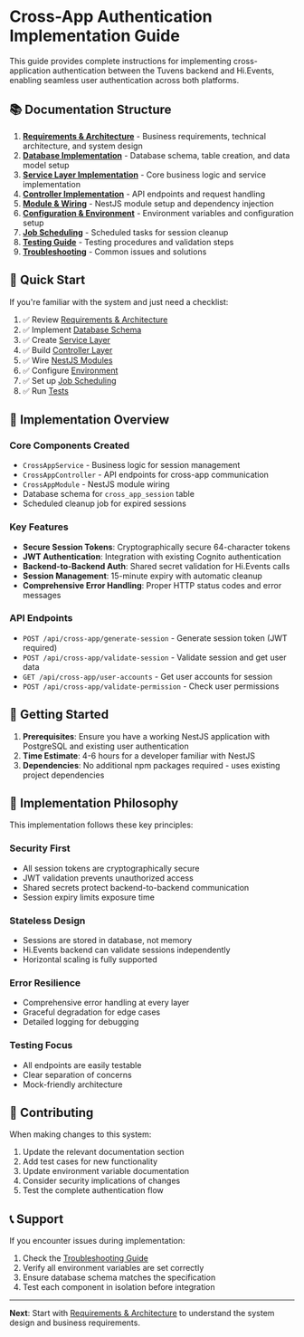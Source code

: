 # Cross-App Authentication Implementation Guide

This guide provides complete instructions for implementing cross-application authentication between the Tuvens backend and Hi.Events, enabling seamless user authentication across both platforms.

## 📚 Documentation Structure

1. **[Requirements & Architecture](./01-requirements-architecture.md)** - Business requirements, technical architecture, and system design
2. **[Database Implementation](./02-database-implementation.md)** - Database schema, table creation, and data model setup
3. **[Service Layer Implementation](./03-service-layer.md)** - Core business logic and service implementation
4. **[Controller Implementation](./04-controller-implementation.md)** - API endpoints and request handling
5. **[Module & Wiring](./05-module-wiring.md)** - NestJS module setup and dependency injection
6. **[Configuration & Environment](./06-configuration.md)** - Environment variables and configuration setup
7. **[Job Scheduling](./07-job-scheduling.md)** - Scheduled tasks for session cleanup
8. **[Testing Guide](./08-testing.md)** - Testing procedures and validation steps
9. **[Troubleshooting](./09-troubleshooting.md)** - Common issues and solutions

## 🎯 Quick Start

If you're familiar with the system and just need a checklist:

1. ✅ Review [Requirements & Architecture](./01-requirements-architecture.md)
2. ✅ Implement [Database Schema](./02-database-implementation.md)
3. ✅ Create [Service Layer](./03-service-layer.md)
4. ✅ Build [Controller Layer](./04-controller-implementation.md)
5. ✅ Wire [NestJS Modules](./05-module-wiring.md)
6. ✅ Configure [Environment](./06-configuration.md)
7. ✅ Set up [Job Scheduling](./07-job-scheduling.md)
8. ✅ Run [Tests](./08-testing.md)

## 🔧 Implementation Overview

### Core Components Created
- `CrossAppService` - Business logic for session management
- `CrossAppController` - API endpoints for cross-app communication
- `CrossAppModule` - NestJS module wiring
- Database schema for `cross_app_session` table
- Scheduled cleanup job for expired sessions

### Key Features
- **Secure Session Tokens**: Cryptographically secure 64-character tokens
- **JWT Authentication**: Integration with existing Cognito authentication
- **Backend-to-Backend Auth**: Shared secret validation for Hi.Events calls
- **Session Management**: 15-minute expiry with automatic cleanup
- **Comprehensive Error Handling**: Proper HTTP status codes and error messages

### API Endpoints
- `POST /api/cross-app/generate-session` - Generate session token (JWT required)
- `POST /api/cross-app/validate-session` - Validate session and get user data
- `GET /api/cross-app/user-accounts` - Get user accounts for session
- `POST /api/cross-app/validate-permission` - Check user permissions

## 🚀 Getting Started

1. **Prerequisites**: Ensure you have a working NestJS application with PostgreSQL and existing user authentication
2. **Time Estimate**: 4-6 hours for a developer familiar with NestJS
3. **Dependencies**: No additional npm packages required - uses existing project dependencies

## 📖 Implementation Philosophy

This implementation follows these key principles:

### Security First
- All session tokens are cryptographically secure
- JWT validation prevents unauthorized access
- Shared secrets protect backend-to-backend communication
- Session expiry limits exposure time

### Stateless Design
- Sessions are stored in database, not memory
- Hi.Events backend can validate sessions independently
- Horizontal scaling is fully supported

### Error Resilience
- Comprehensive error handling at every layer
- Graceful degradation for edge cases
- Detailed logging for debugging

### Testing Focus
- All endpoints are easily testable
- Clear separation of concerns
- Mock-friendly architecture

## 🤝 Contributing

When making changes to this system:

1. Update the relevant documentation section
2. Add test cases for new functionality
3. Update environment variable documentation
4. Consider security implications of changes
5. Test the complete authentication flow

## 📞 Support

If you encounter issues during implementation:

1. Check the [Troubleshooting Guide](./09-troubleshooting.md)
2. Verify all environment variables are set correctly
3. Ensure database schema matches the specification
4. Test each component in isolation before integration

---

**Next**: Start with [Requirements & Architecture](./01-requirements-architecture.md) to understand the system design and business requirements.
